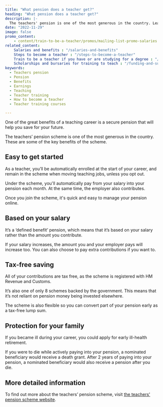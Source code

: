```yaml
---
title: "What pension does a teacher get?"
heading: "What pension does a teacher get?"
description: |-
  The teachers' pension is one of the most generous in the country. Learn more about the benefits of the pension scheme once you become a teacher.
date: "2022-11-29"
image: false
promo_content:
    - content/train-to-be-a-teacher/promos/mailing-list-promo-salaries
related_content:
    Salaries and benefits : "/salaries-and-benefits"
    Steps to become a teacher : "/steps-to-become-a-teacher"
    Train to be a teacher if you have or are studying for a degree : "/train-to-be-a-teacher/if-you-have-a-degree"
    Scholarships and bursaries for training to teach : "/funding-and-support/scholarships-and-bursaries"
keywords:
  - Teachers pension
  - Pension
  - Benefits
  - Earnings
  - Teaching
  - Teacher training
  - How to become a teacher
  - Teacher training courses

---
```

One of the great benefits of a teaching career is a secure pension that will help you save for your future. 

The teachers’ pension scheme is one of the most generous in the country. These are some of the key benefits of the scheme.

## Easy to get started

As a teacher, you’ll be automatically enrolled at the start of your career, and remain in the scheme when moving teaching jobs, unless you opt out. 

Under the scheme, you'll automatically pay from your salary into your pension each month. At the same time, the employer also contributes.

Once you join the scheme, it's quick and easy to manage your pension online.

## Based on your salary

It’s a ‘defined benefit’ pension, which means that it’s based on your salary rather than the amount you contribute.

If your salary increases, the amount you and your employer pays will increase too. You can also choose to pay extra contributions if you want to.

## Tax-free saving

All of your contributions are tax free, as the scheme is registered with HM Revenue and Customs.

It’s also one of only 8 schemes backed by the government. This means that it’s not reliant on pension money being invested elsewhere.

The scheme is also flexible so you can convert part of your pension early as a tax-free lump sum. 

## Protection for your family

If you became ill during your career, you could apply for early ill-health retirement.

If you were to die while actively paying into your pension, a nominated beneficiary would receive a death grant. After 2 years of paying into your pension, a nominated beneficiary would also receive a pension after you die. 

## More detailed information

To find out more about the teachers’ pension scheme, visit [the teachers' pension scheme website](https://www.teacherspensions.co.uk/members/new-starter.aspx).
